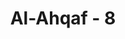 ---
title: "Al-Ahqaf - 8"
no: 8
arabic_no: ٨
ayah: اَمْ يَقُوْلُوْنَ افْتَرٰىهُ ۗ قُلْ اِنِ افْتَرَيْتُهٗ فَلَا تَمْلِكُوْنَ لِيْ مِنَ اللّٰهِ شَيْـًٔا ۗهُوَ اَعْلَمُ بِمَا تُفِيْضُوْنَ فِيْهِۗ  كَفٰى بِهٖ شَهِيْدًا ۢ بَيْنِيْ وَبَيْنَكُمْ ۗ وَهُوَ الْغَفُوْرُ الرَّحِيْمُ
translation: "Bahkan mereka berkata, “Dia (Muhammad) telah mengada-adakannya (Al-Qur'an).” Katakanlah, “Jika aku mengada-adakannya, maka kamu tidak kuasa sedikit pun menghindarkan aku dari (azab) Allah. Dia lebih tahu apa yang kamu percakapkan tentang Al-Qur'an itu. Cukuplah Dia menjadi saksi antara aku dengan kamu. Dia Maha Pengampun, Maha Penyayang.”"
tafsir: "Di samping menuduh Muhammad saw sebagai tukang sihir, orang-orang musyrik itu juga menuduh beliau sebagai orang yang suka mengada-ada dan mengatakan yang bukan-bukan tentang Allah. Karena itu, Allah memerintahkan kepada Muhammad saw untuk membantah tuduhan itu dengan mengatakan, \"Seandainya aku berdusta dengan mengada-ada atau mengatakan yang bukan-bukan tentang Allah, seperti jika aku bukanlah seorang rasul, tetapi aku mengatakan bahwa aku adalah seorang rasul Allah yang diutus-Nya kepadamu untuk menyampaikan agama-Nya, tentulah Allah menimpakan azab yang sangat berat kepadaku, dan tidak seorang pun di bumi ini yang sanggup menghindarkan aku dari azab itu. Mungkinkah aku mengada-adakan sesuatu dan mengatakan yang bukan-bukan tentang Allah dan Al-Qur'an, dan menjadikan diriku sebagai sasaran azab Allah, padahal tidak seorang pun yang dapat menolongku daripadanya?\" Allah berfirman:\n\nDan sekiranya dia (Muhammad) mengada-adakan sebagian perkataan atas (nama) Kami, pasti Kami pegang dia pada tangan kanannya. Kemudian Kami potong pembuluh jantungnya. Maka tidak seorang pun dari kamu yang dapat menghalangi (Kami untuk menghukumnya). (al-haqqah/69: 44-47).\n\nPada akhir ayat ini, Rasulullah saw menegaskan kepada orang-orang musyrik bahwa Allah Maha Mengetahui segala tindakan, perkataan, dan celaan mereka terhadap Al-Qur'an, misalnya mengatakan Al-Qur'an itu sihir, syair, suatu kebohongan, dan sebagainya; karena itu Dia akan memberi pembalasan yang setimpal. Nabi Muhammad mengatakan bahwa cukup Allah yang menjadi saksi tentang kebenaran dirinya menyampaikan agama Allah kepada mereka. Allah pula yang akan menjadi saksi tentang keingkaran serta sikap mereka yang menolak kebenaran.\n\nSelanjutnya Allah memerintahkan agar Nabi Muhammad mengatakan kepada orang-orang musyrik bahwa meskipun mereka ingkar kepada Allah dan Rasul-Nya, serta terhadap Al-Qur'an, namun pintu tobat tetap terbuka bagi mereka. Allah akan menerima tobat mereka asalkan mereka benar-benar bertobat kepada-Nya dengan tekad tidak akan durhaka lagi kepada-Nya, dan tidak akan melakukan perbuatan dosa yang lain. Allah mau menerima tobat mereka karena Ia Maha Pengampun dan tetap memberi rahmat kepada orang-orang yang bertobat dan kembali kepada-Nya."
---